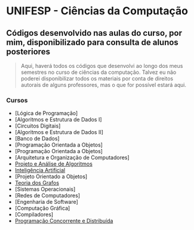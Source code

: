 # UNIFESP - Ciências da Computação
## Códigos desenvolvido nas aulas do curso, por mim, disponibilizado para consulta de alunos posteriores


> Aqui, haverá todos os códigos que desenvolvi ao longo dos meus semestres no curso de ciências da computação. Talvez eu não poderei disponibilizar todos os materiais por conta de direitos autorais de alguns professores, mas o que for possível estará aqui.

### Cursos
- [Lógica de Programação]
- [Algoritmos e Estrutura de Dados I]
- [Circuitos Digitais]
- [Algoritmos e Estrutura de Dados II]
- [Banco de Dados]
- [Programação Orientada a Objetos]
- [Programação Orientada a Objetos]
- [Arquitetura e Organização de Computadores]
- [Projeto e Análise de Algoritmos](src/PAA-2021/)
- [Inteligência Artificial](src/IA-2022/)
- [Projeto Orientado a Objetos]
- [Teoria dos Grafos](src/TG-2022/)
- [Sistemas Operacionais]
- [Redes de Computadores]
- [Engenharia de Software]
- [Computação Gráfica]
- [Compiladores]
- [Programação Concorrente e Distribuída](src/PDC-2022/)
